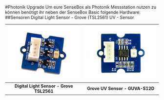 #Photonik Upgrade
Um eure SenseBox als Photonik Messstation nutzen zu können benötigt ihr neben der SenseBox Basic folgende Hardware:
##Sensoren
Digital Light Sensor - Grove (TSL2561)
UV - Sensor

|![Digital Light Sensor - Grove TSL2561](images/digitallight.jpg "Digital Light Sensor - Grove TSL2561")|![Grove UV Sensor - GUVA-S12D](images/uvsensor_resized.jpg "Grove UV Sensor - GUVA-S12D")|
|:--------:|:--------:|
|**Digital Light Sensor - Grove TSL2561**|**Grove UV Sensor - GUVA-S12D**|
